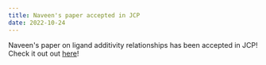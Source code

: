 ```yaml
---
title: Naveen's paper accepted in JCP
date: 2022-10-24
---
```


Naveen's paper on ligand additivity relationships has been accepted in JCP! Check it out out [here](https://aip.scitation.org/doi/abs/10.1063/5.0125700)!

<!--more-->
